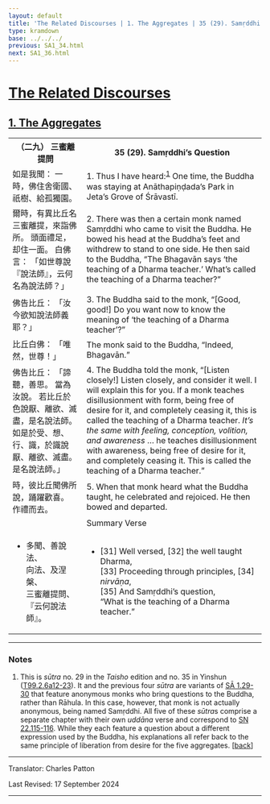 ```yaml
---
layout: default
title: 'The Related Discourses | 1. The Aggregates | 35 (29). Samṛddhi’s Question'
type: kramdown
base: ../../../
previous: SA1_34.html
next: SA1_36.html
---
```


<h1><a href='../index.html'>The Related Discourses</a></h1>
<h2><a href='index.html'>1. The Aggregates</a></h2>

<table class="trans">
  <th class='ch'>（二九） 三蜜離提問</th>
  <th class='en'>35 (29). Samṛddhi’s Question</th>
  <tr>
    <td class="ch" title='t99.2.6a12'>如是我聞： 一時，佛住舍衛國、祇樹、給孤獨園。</td>
    <td id='p1'>1. Thus I have heard:<sup id="ref1"><a href="#n1">1</a></sup> One time, the Buddha was staying at Anāthapiṇḍada’s Park in Jeta’s Grove of Śrāvastī.</td>
  </tr>
  <tr>
    <td class="ch" title='t99.2.6a13'>爾時，有異比丘名三蜜離提，來詣佛所。 頭面禮足，却住一面。 白佛言： 「如世尊說『說法師』，云何名為說法師？」</td>
    <td id='p2'>2. There was then a certain monk named Samṛddhi who came to visit the Buddha. He bowed his head at the Buddha’s feet and withdrew to stand to one side. He then said to the Buddha, “The Bhagavān says ‘the teaching of a Dharma teacher.’ What’s called the teaching of a Dharma teacher?”</td>
  </tr>
  <tr>
    <td class="ch" title='t99.2.6a15'>佛告比丘： 「汝今欲知說法師義耶？」</td>
    <td id='p3'>3. The Buddha said to the monk, “[Good, good!] Do you want now to know the meaning of ‘the teaching of a Dharma teacher’?”</td>
  </tr>
  <tr>
    <td class="ch" title='t99.2.6a16'>比丘白佛： 「唯然，世尊！」</td>
    <td>The monk said to the Buddha, “Indeed, Bhagavān.”</td>
  </tr>
  <tr>
    <td class="ch" title='t99.2.6a17'>佛告比丘： 「諦聽，善思。 當為汝說。 若比丘於色說厭、離欲、滅盡，是名說法師。 如是於受、想、行、識，於識說厭、離欲、滅盡。 是名說法師。」</td>
    <td id='p4'>4. The Buddha told the monk, “[Listen closely!] Listen closely, and consider it well. I will explain this for you. If a monk teaches disillusionment with form, being free of desire for it, and completely ceasing it, this is called the teaching of a Dharma teacher. <em>It’s the same with feeling, conception, volition, and awareness</em> … he teaches disillusionment with awareness, being free of desire for it, and completely ceasing it. This is called the teaching of a Dharma teacher.”</td>
  </tr>
  <tr>
    <td class="ch" title='t99.2.6a20'>時，彼比丘聞佛所說，踊躍歡喜。 作禮而去。</td>
    <td id='p5'>5. When that monk heard what the Buddha taught, he celebrated and rejoiced. He then bowed and departed.</td>
  </tr>
<tr>
  <td class="ch" title='t99.2.6a22'></td>
  <td class='subheading'>Summary Verse</td>
</tr>
<tr>
  <td class="ch" title='t99.2.6a22'><ul class='verse'>
    <li>多聞、善說法、<br/>
    向法、及涅槃、<br/>
    三蜜離提問、<br/>
    『云何說法師』。</li>
  </ul></td>
  <td><ul class='verse'>
    <li>[31] Well versed, [32] the well taught Dharma,<br/>
    [33] Proceeding through principles, [34] <em>nirvāṇa</em>,<br/>
    [35] And Samṛddhi’s question,<br/>
    “What is the teaching of a Dharma teacher.”</li>
  </ul></td>
</tr>
</table>

<hr/>

<h3 id="notes">Notes</h3>

<ol class="notes-list">
<li id="n1">This is <em>sūtra</em> no. 29 in the <cite>Taisho</cite> edition and no. 35 in Yinshun (<a href="https://cbetaonline.dila.edu.tw/zh/T02n0099_p0006a12" target="_blank">T99.2.6a12-23</a>). It and the previous four <em>sūtra</em> are variants of <a href="SA1_29.html" target="_blank">SĀ 1.29-30</a> that feature anonymous monks who bring questions to the Buddha, rather than Rāhula. In this case, however, that monk is not actually anonymous, being named Samṛddhi. All five of these <em>sūtra</em>s comprise a separate chapter with their own <em>uddāna</em> verse and correspond to <a href="https://suttacentral.net/sn22.115" target="_blank">SN 22.115-116</a>. While they each feature a question about a different expression used by the Buddha, his explanations all refer back to the same principle of liberation from desire for the five aggregates. [<a href="#ref1">back</a>]</li>
</ol>
<hr/>

<p class="translator">Translator: Charles Patton</p>
<p class='revised'>Last Revised: 17 September 2024</p>

<hr/>